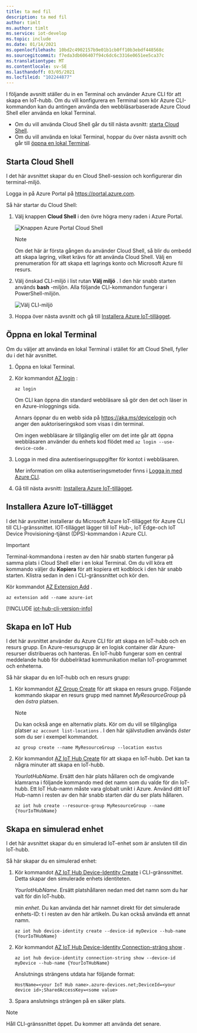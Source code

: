 ```yaml
---
title: ta med fil
description: ta med fil
author: timlt
ms.author: timlt
ms.service: iot-develop
ms.topic: include
ms.date: 01/14/2021
ms.openlocfilehash: 10bd2c4902157b9e01b1cb0ff10b3ebdf448568c
ms.sourcegitcommit: f7eda3db606407f94c6dc6c3316e0651ee5ca37c
ms.translationtype: MT
ms.contentlocale: sv-SE
ms.lasthandoff: 03/05/2021
ms.locfileid: "102244877"
---
```

I följande avsnitt ställer du in en Terminal och använder Azure CLI för att skapa en IoT-hubb. Om du vill konfigurera en Terminal som kör Azure CLI-kommandon kan du antingen använda den webbläsarbaserade Azure Cloud Shell eller använda en lokal Terminal.
* Om du vill använda Cloud Shell går du till nästa avsnitt: [starta Cloud Shell](#launch-the-cloud-shell). 
* Om du vill använda en lokal Terminal, hoppar du över nästa avsnitt och går till [öppna en lokal Terminal](#open-a-local-terminal).

## <a name="launch-the-cloud-shell"></a>Starta Cloud Shell
I det här avsnittet skapar du en Cloud Shell-session och konfigurerar din terminal-miljö.

Logga in på Azure Portal på https://portal.azure.com.  

Så här startar du Cloud Shell:

1. Välj knappen **Cloud Shell** i den övre högra meny raden i Azure Portal. 

    ![Knappen Azure Portal Cloud Shell](media/iot-hub-include-create-hub-cli/cloud-shell-button.png)

    > [!NOTE]
    > Om det här är första gången du använder Cloud Shell, så blir du ombedd att skapa lagring, vilket krävs för att använda Cloud Shell.  Välj en prenumeration för att skapa ett lagrings konto och Microsoft Azure fil resurs. 

2. Välj önskad CLI-miljö i list rutan **Välj miljö** . I den här snabb starten används **bash** -miljön. Alla följande CLI-kommandon fungerar i PowerShell-miljön. 

    ![Välj CLI-miljö](media/iot-hub-include-create-hub-cli/cloud-shell-environment.png)

3. Hoppa över nästa avsnitt och gå till [Installera Azure IoT-tillägget](#install-the-azure-iot-extension). 

## <a name="open-a-local-terminal"></a>Öppna en lokal Terminal
Om du väljer att använda en lokal Terminal i stället för att Cloud Shell, fyller du i det här avsnittet.  

1. Öppna en lokal Terminal.
1. Kör kommandot [AZ login](/cli/azure/reference-index#az_login) :

   ```azurecli
   az login
   ```

    Om CLI kan öppna din standard webbläsare så gör den det och läser in en Azure-inloggnings sida.

    Annars öppnar du en webb sida på https://aka.ms/devicelogin och anger den auktoriseringskod som visas i din terminal.

    Om ingen webbläsare är tillgänglig eller om det inte går att öppna webbläsaren använder du enhets kod flödet med `az login --use-device-code` .

1. Logga in med dina autentiseringsuppgifter för kontot i webbläsaren.

    Mer information om olika autentiseringsmetoder finns i [Logga in med Azure CLI]( /cli/azure/authenticate-azure-cli ).

1. Gå till nästa avsnitt: [Installera Azure IoT-tillägget](#install-the-azure-iot-extension). 

## <a name="install-the-azure-iot-extension"></a>Installera Azure IoT-tillägget
I det här avsnittet installerar du Microsoft Azure IoT-tillägget för Azure CLI till CLI-gränssnittet. IOT-tillägget lägger till IoT Hub-, IoT Edge-och IoT Device Provisioning-tjänst (DPS)-kommandon i Azure CLI.

> [!IMPORTANT]
> Terminal-kommandona i resten av den här snabb starten fungerar på samma plats i Cloud Shell eller i en lokal Terminal. Om du vill köra ett kommando väljer du **Kopiera** för att kopiera ett kodblock i den här snabb starten. Klistra sedan in den i CLI-gränssnittet och kör den.

Kör kommandot [AZ Extension Add](/cli/azure/extension#az-extension-add) . 

   ```azurecli
   az extension add --name azure-iot
   ```
[!INCLUDE [iot-hub-cli-version-info](iot-hub-cli-version-info.md)]

## <a name="create-an-iot-hub"></a>Skapa en IoT Hub
I det här avsnittet använder du Azure CLI för att skapa en IoT-hubb och en resurs grupp.  En Azure-resursgrupp är en logisk container där Azure-resurser distribueras och hanteras. En IoT-hubb fungerar som en central meddelande hubb för dubbelriktad kommunikation mellan IoT-programmet och enheterna. 

Så här skapar du en IoT-hubb och en resurs grupp:

1. Kör kommandot [AZ Group Create](/cli/azure/group#az-group-create) för att skapa en resurs grupp. Följande kommando skapar en resurs grupp med namnet *MyResourceGroup* på den *östra* platsen. 
    >[!NOTE]
    > Du kan också ange en alternativ plats. Kör om du vill se tillgängliga platser `az account list-locations` . I den här självstudien används *öster* som du ser i exempel kommandot. 

    ```azurecli
    az group create --name MyResourceGroup --location eastus
    ```

1. Kör kommandot [AZ IoT Hub Create](/cli/azure/iot/hub#az-iot-hub-create) för att skapa en IoT-hubb. Det kan ta några minuter att skapa en IoT-hubb. 

    *YourIotHubName*. Ersätt den här plats hållaren och de omgivande klamrarna i följande kommando med det namn som du valde för din IoT-hubb. Ett IoT Hub-namn måste vara globalt unikt i Azure. Använd ditt IoT Hub-namn i resten av den här snabb starten där du ser plats hållaren.

    ```azurecli
    az iot hub create --resource-group MyResourceGroup --name {YourIoTHubName}
    ```

## <a name="create-a-simulated-device"></a>Skapa en simulerad enhet
I det här avsnittet skapar du en simulerad IoT-enhet som är ansluten till din IoT-hubb. 

Så här skapar du en simulerad enhet:
1. Kör kommandot [AZ IoT Hub Device-Identity Create](/cli/azure/ext/azure-iot/iot/hub/device-identity#ext-azure-iot-az-iot-hub-device-identity-create) i CLI-gränssnittet. Detta skapar den simulerade enhets identiteten. 

    *YourIotHubName*. Ersätt platshållaren nedan med det namn som du har valt för din IoT-hubb. 

    min *enhet*. Du kan använda det här namnet direkt för det simulerade enhets-ID: t i resten av den här artikeln. Du kan också använda ett annat namn. 

    ```azurecli
    az iot hub device-identity create --device-id myDevice --hub-name {YourIoTHubName} 
    ```

1.  Kör kommandot [AZ IoT Hub Device-Identity Connection-sträng show](/cli/azure/ext/azure-iot/iot/hub/device-identity/connection-string#ext_azure_iot_az_iot_hub_device_identity_connection_string_show) . 

    ```azurecli
    az iot hub device-identity connection-string show --device-id myDevice --hub-name {YourIoTHubName}
    ```

    Anslutnings strängens utdata har följande format:

    ```Output
    HostName=<your IoT Hub name>.azure-devices.net;DeviceId=<your device id>;SharedAccessKey=<some value>
    ```

1. Spara anslutnings strängen på en säker plats. 

> [!NOTE]
> Håll CLI-gränssnittet öppet. Du kommer att använda det senare.